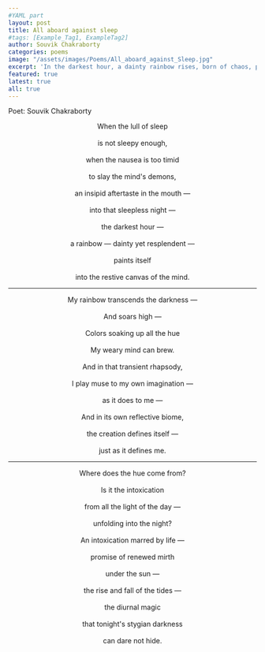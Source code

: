 ```yaml
---
#YAML part
layout: post
title: All aboard against sleep
#tags: [Example_Tag1, ExampleTag2]
author: Souvik Chakraborty
categories: poems
image: "/assets/images/Poems/All_aboard_against_Sleep.jpg"
excerpt: 'In the darkest hour, a dainty rainbow rises, born of chaos, painting peace upon a restless mind.'
featured: true
latest: true
all: true
---
```


Poet: Souvik Chakraborty


<div style="text-align: center;">

When the lull of sleep<br>  
is not sleepy enough,<br>  
when the nausea is too timid<br>  
to slay the mind's demons,<br>  
an insipid aftertaste in the mouth —<br>  
into that sleepless night —<br>  
the darkest hour —<br>  
a rainbow — dainty yet resplendent —<br>  
paints itself<br>  
into the restive canvas of the mind.<br>  

---

My rainbow transcends the darkness —<br>  
And soars high —<br>  
Colors soaking up all the hue<br>  
My weary mind can brew.<br>  
And in that transient rhapsody,<br>  
I play muse to my own imagination —<br>  
as it does to me —<br>  
And in its own reflective biome,<br>  
the creation defines itself —<br>  
just as it defines me.<br>  

---

Where does the hue come from?<br>  
Is it the intoxication<br>  
from all the light of the day —<br>  
unfolding into the night?<br>  
An intoxication marred by life —<br>  
promise of renewed mirth<br>  
under the sun —<br>  
the rise and fall of the tides —<br>  
the diurnal magic<br>  
that tonight's stygian darkness<br>  
can dare not hide.<br>  

</div>
